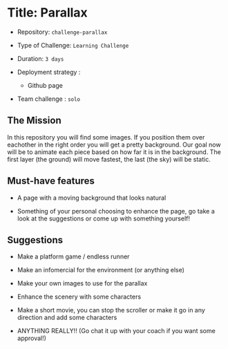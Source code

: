 # Title: Parallax 

- Repository: `challenge-parallax`
- Type of Challenge: `Learning Challenge`
- Duration: `3 days`
- Deployment strategy : 
	- Github page
	
- Team challenge : `solo`


## The Mission
In this repository you will find some images. If you position them over eachother in the right order you will get a pretty background. Our goal now will be to animate each piece based on how far it is in the background. The first layer (the ground) will move fastest, the last (the sky) will be static.

## Must-have features

- A page with a moving background that looks natural

- Something of your personal choosing to enhance the page, go take a look at the suggestions or come up with something yourself!

## Suggestions
- Make a platform game / endless runner

- Make an infomercial for the environment (or anything else)

- Make your own images to use for the parallax

- Enhance the scenery with some characters

- Make a short movie, you can stop the scroller or make it go in any direction and add some characters

- ANYTHING REALLY!! (Go chat it up with your coach if you want some approval!)


